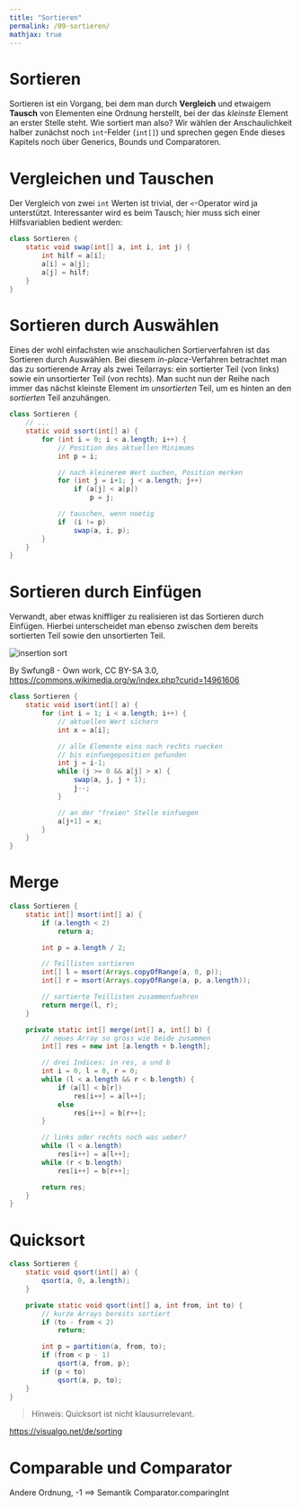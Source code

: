 ```yaml
---
title: "Sortieren"
permalink: /09-sortieren/
mathjax: true
---
```


# Sortieren

Sortieren ist ein Vorgang, bei dem man durch **Vergleich** und etwaigem **Tausch** von Elementen eine Ordnung herstellt, bei der das _kleinste_ Element an erster Stelle steht.
Wie sortiert man also?
Wir wählen der Anschaulichkeit halber zunächst noch `int`-Felder (`int[]`) und sprechen gegen Ende dieses Kapitels noch über Generics, Bounds und Comparatoren.


# Vergleichen und Tauschen

Der Vergleich von zwei `int` Werten ist trivial, der `<`-Operator wird ja unterstützt.
Interessanter wird es beim Tausch; hier muss sich einer Hilfsvariablen bedient werden:

```java
class Sortieren {
	static void swap(int[] a, int i, int j) {
		int hilf = a[i];
		a[i] = a[j];
		a[j] = hilf;
	}
}
```


# Sortieren durch Auswählen

Eines der wohl einfachsten wie anschaulichen Sortierverfahren ist das Sortieren durch Auswählen.
Bei diesem _in-place_-Verfahren betrachtet man das zu sortierende Array als zwei Teilarrays: ein sortierter Teil (von links) sowie ein unsortierter Teil (von rechts).
Man sucht nun der Reihe nach immer das nächst kleinste Element im _unsortierten_ Teil, um es hinten an den _sortierten_ Teil anzuhängen.


```java
class Sortieren {
	// ...
	static void ssort(int[] a) {
		for (int i = 0; i < a.length; i++) {
			// Position des aktuellen Minimums
			int p = i;

			// nach kleinerem Wert suchen, Position merken
			for (int j = i+1; j < a.length; j++)
				if (a[j] < a[p])
					p = j;

			// tauschen, wenn noetig
			if  (i != p)
				swap(a, i, p);
		}
	}
}
```

# Sortieren durch Einfügen

Verwandt, aber etwas kniffliger zu realisieren ist das Sortieren durch Einfügen.
Hierbei unterscheidet man ebenso zwischen dem bereits sortierten Teil sowie den unsortierten Teil.




![insertion sort]({{site.baseurl}}/09-sortieren/insertion-sort.gif)

By Swfung8 - Own work, CC BY-SA 3.0, https://commons.wikimedia.org/w/index.php?curid=14961606

```java
class Sortieren {
	static void isort(int[] a) {
		for (int i = 1; i < a.length; i++) {
			// aktuellen Wert sichern
			int x = a[i];

			// alle Elemente eins nach rechts ruecken
			// bis einfuegeposition gefunden
			int j = i-1;
			while (j >= 0 && a[j] > x) {
				swap(a, j, j + 1);
				j--;
			}

			// an der "freien" Stelle einfuegen
			a[j+1] = x;
		}
	}
}
```

# Merge

```java
class Sortieren {
	static int[] msort(int[] a) {
		if (a.length < 2)
			return a;

		int p = a.length / 2;

		// Teillisten sortieren
		int[] l = msort(Arrays.copyOfRange(a, 0, p));
		int[] r = msort(Arrays.copyOfRange(a, p, a.length));

		// sortierte Teillisten zusammenfuehren
		return merge(l, r);
	}

	private static int[] merge(int[] a, int[] b) {
		// neues Array so gross wie beide zusammen
		int[] res = new int [a.length + b.length];

		// drei Indices: in res, a und b
		int i = 0, l = 0, r = 0;
		while (l < a.length && r < b.length) {
			if (a[l] < b[r])
				res[i++] = a[l++];
			else
				res[i++] = b[r++];
		}

		// links oder rechts noch was ueber?
		while (l < a.length)
			res[i++] = a[l++];
		while (r < b.length)
			res[i++] = b[r++];

		return res;
	}
}
```


# Quicksort



```java
class Sortieren {
	static void qsort(int[] a) {
		qsort(a, 0, a.length);
	}

	private static void qsort(int[] a, int from, int to) {
		// kurze Arrays bereits sortiert
		if (to - from < 2)
			return;

		int p = partition(a, from, to);
		if (from < p - 1)
			qsort(a, from, p);
		if (p < to)
			qsort(a, p, to);
	}
}
```

> Hinweis: Quicksort ist nicht klausurrelevant.


https://visualgo.net/de/sorting

# Comparable und Comparator

Andere Ordnung, -1 ==> Semantik
Comparator.comparingInt


